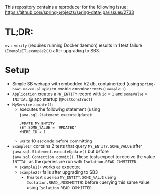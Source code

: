 This repository contains a reproducer for the following issue: https://github.com/spring-projects/spring-data-jpa/issues/2733

# TL;DR:

`mvn verify` (requires running Docker daemon) results in 1 test failure (`ExampleIT.example2()`) after upgrading to SB3.

# Setup

- Simple SB webapp with embedded h2 db, containerized (using `spring-boot-maven-plugin`) to enable container
  tests (`ExampleIT`)
- `Application` creates a `MY_ENTITY` record with `id` = `1` and `someValue` = `INITIAL` @ app
  startup (`@PostConstruct`)
- `MyService.update()`:
    - executes the following statement (using `java.sql.Statement.executeUpdate`):
      ```
      UPDATE MY_ENTITY 
      SET SOME_VALUE = 'UPDATED'
      WHERE ID = 1
      ```
    - waits 10 seconds before committing
- `ExampleIT` contains 2 tests that query `MY_ENTITY.SOME_VALUE` after `java.sql.Statement.executeUpdate()` but
  before `java.sql.Connection.commit()`. These tests expect to receive the value `INITIAL` as the queries are run
  with `Isolation.READ_COMMITTED`.
    - `example1()` works as expected
    - `example2()` fails after upgrading to SB3
        - this test queries `MY_ENTITY.SOME_VALUE` using `Isolation.READ_UNCOMMITTED` before querying this same value
          using `Isolation.READ_COMMITTED`